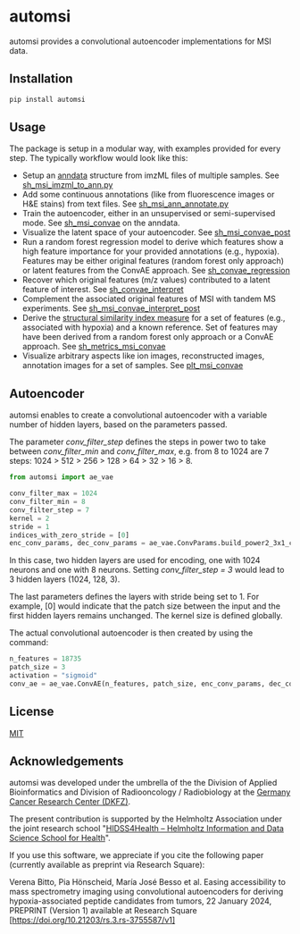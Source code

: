 # automsi

automsi provides a convolutional autoencoder implementations for MSI data. 


## Installation

```bash
pip install automsi
```

## Usage

The package is setup in a modular way, with examples provided for every step. The typically workflow would look like this:

- Setup an [anndata](https://anndata.readthedocs.io/en/latest/) structure from imzML files of multiple samples. See [sh\_msi\_imzml\_to\_ann.py](examples/sh_msi_imzml_to_ann.py)
- Add some continuous annotations (like from fluorescence images or H\&E stains) from text files. See [sh_msi_ann_annotate.py](examples/sh_msi_ann_annotate.py)
- Train the autoencoder, either in an unsupervised or semi-supervised mode. See [sh_msi_convae](examples/sh_msi_convae.py) on the anndata.
- Visualize the latent space of your autoencoder. See [sh_msi_convae_post](examples/sh_msi_convae_post.py)
- Run a random forest regression model to derive which  features show a high feature importance for your provided annotations (e.g., hypoxia). Features may be either original features (random forest only approach) or latent features from the ConvAE approach.
See [sh_convae_regression](examples/sh_convae_regression.py)
- Recover which original features (m/z values) contributed to a latent feature of interest. See [sh_convae_interpret](examples/sh_convae_interpret.py)
- Complement the associated original features of MSI with tandem MS experiments. See [sh_msi_convae_interpret_post](examples/sh_msi_convae_interpret_post.py)
- Derive the [structural similarity index measure](https://en.wikipedia.org/wiki/Structural_similarity/) for a set of features (e.g., associated with hypoxia) and a known reference. Set of features may have been derived from a random forest only approach or a ConvAE approach. See [sh_metrics_msi_convae](examples/sh_metrics_msi_convae.py)
- Visualize arbitrary aspects like ion images, reconstructed images, annotation images for a set of samples. See [plt_msi_convae](examples/plt_msi_convae.py)


## Autoencoder

automsi enables to create a convolutional autoencoder with a variable number of hidden layers, based on the parameters passed.

The parameter *conv_filter_step* defines the steps in power two to take between *conv_filter_min* and *conv_filter_max*, e.g. from 8 to 1024 are 7 steps: 1024 > 512 > 256 > 128 > 64 > 32 > 16 > 8.

```python
from automsi import ae_vae

conv_filter_max = 1024
conv_filter_min = 8
conv_filter_step = 7
kernel = 2
stride = 1
indices_with_zero_stride = [0]
enc_conv_params, dec_conv_params = ae_vae.ConvParams.build_power2_3x1_conv_layers(conv_filter_max, conv_filter_min, conv_filter_step, kernel, stride, indices_with_zero_stride
```


In this case, two hidden layers are used for encoding, one with 1024 neurons and one with 8 neurons. Setting *conv_filter_step = 3* would lead to 3 hidden layers (1024, 128, 3).

The last parameters defines the layers with stride being set to 1. For example, [0] would indicate that the patch size between the input and the first hidden layers remains unchanged. The kernel size is defined globally. 


The actual convolutional autoencoder is then created by using the command:


```python
n_features = 18735
patch_size = 3
activation = "sigmoid"
conv_ae = ae_vae.ConvAE(n_features, patch_size, enc_conv_params, dec_conv_params, activation).build() 
```




## License

[MIT](https://choosealicense.com/licenses/mit/)


## Acknowledgements
automsi was developed under the umbrella of the the Division of Applied Bioinformatics and Division of Radiooncology / Radiobiology at the [Germany Cancer Research Center (DKFZ)](https://www.dkfz.de).

The present contribution is supported by the Helmholtz Association under the joint research school "[HIDSS4Health – Helmholtz Information and Data Science School for Health](https://www.hidss4health.de/)".


If you use this software, we appreciate if you cite the following paper (currently available as preprint via Research Square):

Verena Bitto, Pia Hönscheid, María José Besso et al. Easing accessibility to mass spectrometry imaging using convolutional autoencoders for deriving hypoxia-associated peptide candidates from tumors, 22 January 2024, PREPRINT (Version 1) available at Research Square [https://doi.org/10.21203/rs.3.rs-3755587/v1]
